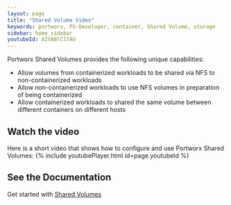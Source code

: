```yaml
---
layout: page
title: "Shared Volume Video"
keywords: portworx, PX-Developer, container, Shared Volume, storage
sidebar: home_sidebar
youtubeId: AIVABlClYAU
---
```

Portworx Shared Volumes provides the following unique capabilities:

* Allow volumes from containerized workloads to be shared via NFS to non-containerized workloads
* Allow non-containerized workloads to use NFS volumes in preparation of being containerized
* Allow containerized workloads to shared the same volume between different containers on different hosts

## Watch the video
Here is a short video that shows how to configure and use Portworx Shared Volumes:
{% include youtubePlayer.html id=page.youtubeId %}

## See the Documentation
Get started with [Shared Volumes](/shared-volumes.html)
